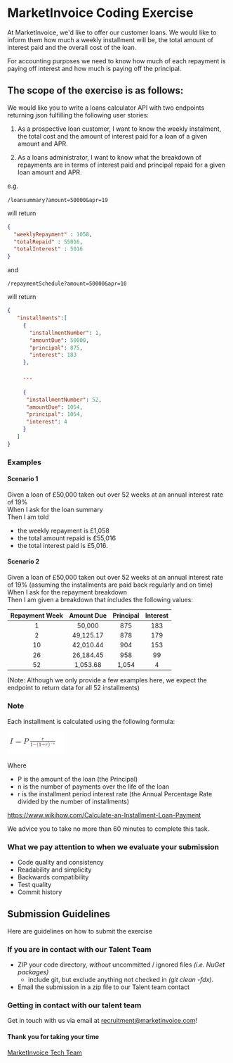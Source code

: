 # MarketInvoice Coding Exercise

At MarketInvoice, we'd like to offer our customer loans. We would like to inform them how much a weekly installment will be, the total amount of interest paid and the overall cost of the loan.

For accounting purposes we need to know how much of each repayment is paying off interest and how much is paying off the principal.



##  The scope of the exercise is as follows:

We would like you to write a loans calculator API with two endpoints returning json fulfilling the following user stories:

1. As a prospective loan customer, I want to know the weekly instalment, the total cost and the amount of interest paid for a loan of a given amount and APR.

2. As a loans administrator, I want to know what the breakdown of repayments are in terms of interest paid and principal repaid for a given loan amount and APR.



e.g.

```/loansummary?amount=50000&apr=19```  

will return  
```json
{
  "weeklyRepayment" : 1058,
  "totalRepaid" : 55016,
  "totalInterest" : 5016
}
```
and  

```
/repaymentSchedule?amount=50000&apr=10
```
will return

```json
{
   "installments":[
     {
       "installmentNumber": 1,
       "amountDue": 50000,
       "principal": 875,
       "interest": 183
     },
     
     ...
     
     {
      "installmentNumber": 52,
      "amountDue": 1054,
      "principal": 1054,
      "interest": 4
     }
   ]
}
```

### Examples
 
#### Scenario 1

Given a loan of £50,000 taken out over 52 weeks at an annual interest rate of 19%  
When I ask for the loan summary  
Then I am told
 - the weekly repayment is £1,058
 - the total amount repaid is £55,016 
 - the total interest paid is £5,016.

#### Scenario 2

Given a loan of £50,000 taken out over 52 weeks at an annual interest rate of 19% (assuming the installments are paid back regularly and on time)  
When I ask for the repayment breakdown  
Then I am given a breakdown that includes the following values:

|Repayment Week | Amount Due | Principal | Interest |
|:---:|:---:|:---:|:---:|
| 1 | 50,000 |875 | 183 |
| 2 | 49,125.17|878|179|
| 10 | 42,010.44 |904 | 153 |  
| 26 | 26,184.45 |958 | 99 |
|52| 1,053.68 | 1,054 | 4 |  

(Note: Although we only provide a few examples here, we expect the endpoint to return data for all 52 installments)


### Note

Each installment is calculated using the following formula:

![formula for loans](/Loans_formula.png?raw=true "Loans Formula")

Where
 - P is the amount of the loan (the Principal)
 - n is the number of payments over the life of the loan
 - r is the installment period interest rate (the Annual Percentage Rate divided by the number of installments)
 
https://www.wikihow.com/Calculate-an-Installment-Loan-Payment

We advice you to take no more than 60 minutes to complete this task.

### What we pay attention to when we evaluate your submission
* Code quality and consistency
* Readability and simplicity
* Backwards compatibility
* Test quality
* Commit history

## Submission Guidelines
Here are guidelines on how to submit the exercise

### If you are in contact with our Talent Team
* ZIP your code directory, *without* uncommitted / ignored files _(i.e. NuGet packages)_
  - include git, but exclude anything not checked in _(git clean -fdx)_.
* Email the submission in a zip file to our Talent team contact

### Getting in contact with our talent team
Get in touch with us via email at [recruitment@marketinvoice.com](recruitment@marketinvoice.com)!

#### Thank you for taking your time
[MarketInvoice Tech Team](https://github.com/marketinvoice)
